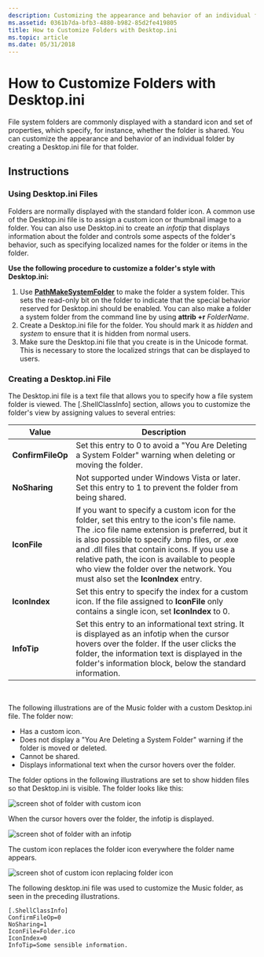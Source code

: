```yaml
---
description: Customizing the appearance and behavior of an individual folder with Desktop.ini.
ms.assetid: 0361b7da-bfb3-4880-b982-85d2fe419805
title: How to Customize Folders with Desktop.ini
ms.topic: article
ms.date: 05/31/2018
---
```


# How to Customize Folders with Desktop.ini

File system folders are commonly displayed with a standard icon and set of properties, which specify, for instance, whether the folder is shared. You can customize the appearance and behavior of an individual folder by creating a Desktop.ini file for that folder.

## Instructions

### Using Desktop.ini Files

Folders are normally displayed with the standard folder icon. A common use of the Desktop.ini file is to assign a custom icon or thumbnail image to a folder. You can also use Desktop.ini to create an *infotip* that displays information about the folder and controls some aspects of the folder's behavior, such as specifying localized names for the folder or items in the folder.

**Use the following procedure to customize a folder's style with Desktop.ini:**

1.  Use [**PathMakeSystemFolder**](/windows/desktop/api/Shlwapi/nf-shlwapi-pathmakesystemfoldera) to make the folder a system folder. This sets the read-only bit on the folder to indicate that the special behavior reserved for Desktop.ini should be enabled. You can also make a folder a system folder from the command line by using **attrib +r** *FolderName*.
2.  Create a Desktop.ini file for the folder. You should mark it as *hidden* and *system* to ensure that it is hidden from normal users.
3.  Make sure the Desktop.ini file that you create is in the Unicode format. This is necessary to store the localized strings that can be displayed to users.

### Creating a Desktop.ini File

The Desktop.ini file is a text file that allows you to specify how a file system folder is viewed. The \[.ShellClassInfo\] section, allows you to customize the folder's view by assigning values to several entries:

| Value             | Description                                                                                                                                                                                                                                                                                                                                                                    |
|-------------------|--------------------------------------------------------------------------------------------------------------------------------------------------------------------------------------------------------------------------------------------------------------------------------------------------------------------------------------------------------------------------------|
| **ConfirmFileOp** | Set this entry to 0 to avoid a "You Are Deleting a System Folder" warning when deleting or moving the folder.                                                                                                                                                                                                                                                                  |
| **NoSharing**     | Not supported under Windows Vista or later. Set this entry to 1 to prevent the folder from being shared.                                                                                                                                                                                                                                                                       |
| **IconFile**      | If you want to specify a custom icon for the folder, set this entry to the icon's file name. The .ico file name extension is preferred, but it is also possible to specify .bmp files, or .exe and .dll files that contain icons. If you use a relative path, the icon is available to people who view the folder over the network. You must also set the **IconIndex** entry. |
| **IconIndex**     | Set this entry to specify the index for a custom icon. If the file assigned to **IconFile** only contains a single icon, set **IconIndex** to 0.                                                                                                                                                                                                                               |
| **InfoTip**       | Set this entry to an informational text string. It is displayed as an infotip when the cursor hovers over the folder. If the user clicks the folder, the information text is displayed in the folder's information block, below the standard information.                                                                                                                      |



 

The following illustrations are of the Music folder with a custom Desktop.ini file. The folder now:

-   Has a custom icon.
-   Does not display a "You Are Deleting a System Folder" warning if the folder is moved or deleted.
-   Cannot be shared.
-   Displays informational text when the cursor hovers over the folder.

The folder options in the following illustrations are set to show hidden files so that Desktop.ini is visible. The folder looks like this:

![screen shot of folder with custom icon](images/webview4.jpg)

When the cursor hovers over the folder, the infotip is displayed.

![screen shot of folder with an infotip](images/webview6.jpg)

The custom icon replaces the folder icon everywhere the folder name appears.

![screen shot of custom icon replacing folder icon](images/webview5.jpg)

The following desktop.ini file was used to customize the Music folder, as seen in the preceding illustrations.


```
[.ShellClassInfo]
ConfirmFileOp=0
NoSharing=1
IconFile=Folder.ico
IconIndex=0
InfoTip=Some sensible information.
```



 

 



